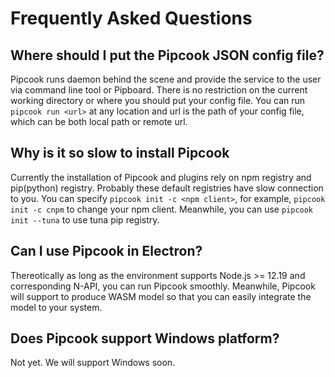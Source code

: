 # Frequently Asked Questions

## Where should I put the Pipcook JSON config file?
Pipcook runs daemon behind the scene and provide the service to the user via command line tool or Pipboard. There is no restriction on the current working directory or where you should put your config file. You can run `pipcook run <url>` at any location and url is the path of your config file, which can be both local path or remote url.

## Why is it so slow to install Pipcook
Currently the installation of Pipcook and plugins rely on npm registry and pip(python) registry. Probably these default registries have slow connection to you. You can specify `pipcook init -c <npm client>`, for example, `pipcook init -c cnpm` to change your npm client. Meanwhile, you can use `pipcook init --tuna` to use tuna pip registry.

## Can I use Pipcook in Electron?
Thereotically as long as the environment supports Node.js >= 12.19 and corresponding N-API, you can run Pipcook smoothly. Meanwhile, Pipcook will support to produce WASM model so that you can easily integrate the model to your system.

## Does Pipcook support Windows platform?
Not yet. We will support Windows soon.
